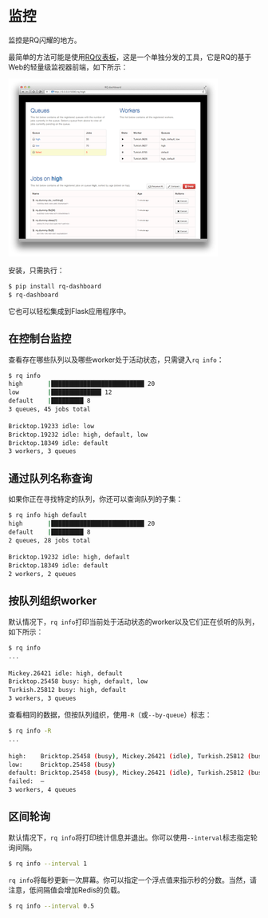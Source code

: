 # 监控

监控是RQ闪耀的地方。

最简单的方法可能是使用[RQ仪表板](https://github.com/nvie/rq-dashboard)，这是一个单独分发的工具，它是RQ的基于Web的轻量级监视器前端，如下所示：

![dashboard](./assets/dashboard.png)

安装，只需执行：

```sh
$ pip install rq-dashboard
$ rq-dashboard
```

它也可以轻松集成到Flask应用程序中。

## 在控制台监控

查看存在哪些队列以及哪些worker处于活动状态，只需键入`rq info`：

```sh
$ rq info
high       |██████████████████████████ 20
low        |██████████████ 12
default    |█████████ 8
3 queues, 45 jobs total

Bricktop.19233 idle: low
Bricktop.19232 idle: high, default, low
Bricktop.18349 idle: default
3 workers, 3 queues
```

## 通过队列名称查询

如果你正在寻找特定的队列，你还可以查询队列的子集：

```sh
$ rq info high default
high       |██████████████████████████ 20
default    |█████████ 8
2 queues, 28 jobs total

Bricktop.19232 idle: high, default
Bricktop.18349 idle: default
2 workers, 2 queues
```

## 按队列组织worker

默认情况下，`rq info`打印当前处于活动状态的worker以及它们正在侦听的队列，如下所示：

```sh
$ rq info
...

Mickey.26421 idle: high, default
Bricktop.25458 busy: high, default, low
Turkish.25812 busy: high, default
3 workers, 3 queues
```

查看相同的数据，但按队列组织，使用`-R`（或`--by-queue`）标志：

```sh
$ rq info -R
...

high:    Bricktop.25458 (busy), Mickey.26421 (idle), Turkish.25812 (busy)
low:     Bricktop.25458 (busy)
default: Bricktop.25458 (busy), Mickey.26421 (idle), Turkish.25812 (busy)
failed:  –
3 workers, 4 queues
```

## 区间轮询

默认情况下，`rq info`将打印统计信息并退出。你可以使用`--interval`标志指定轮询间隔。

```sh
$ rq info --interval 1
```

`rq info`将每秒更新一次屏幕。你可以指定一个浮点值来指示秒的分数。当然，请注意，低间隔值会增加Redis的负载。

```sh
$ rq info --interval 0.5
```